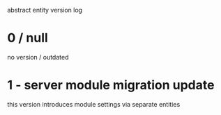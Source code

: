 abstract entity version log

# 0 / null
no version / outdated

# 1 - server module migration update
this version introduces module settings via separate entities